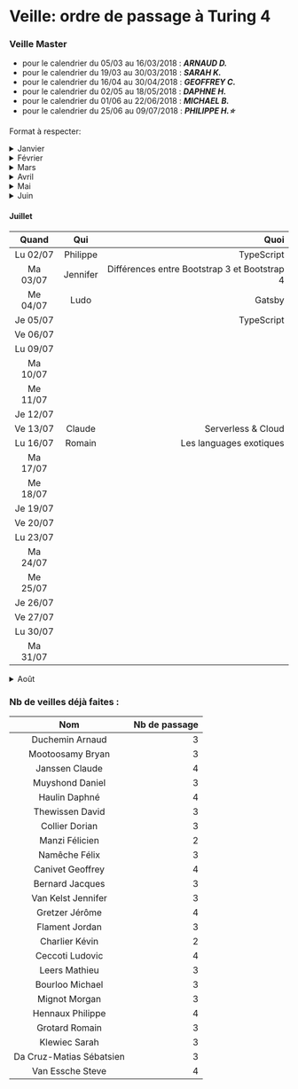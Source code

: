 ﻿# Veille: ordre de passage à Turing 4
 
 ### Veille Master
- pour le calendrier du 05/03 au 16/03/2018 : ***ARNAUD D.***
- pour le calendrier du 19/03 au 30/03/2018 : ***SARAH K.*** 
- pour le calendrier du 16/04 au 30/04/2018 : ***GEOFFREY C.***
- pour le calendrier du 02/05 au 18/05/2018 : ***DAPHNE H.***
- pour le calendrier du 01/06 au 22/06/2018 : ***MICHAEL B.***
- pour le calendrier du 25/06 au 09/07/2018 : ***PHILIPPE H.:star:***

Format à respecter:   

<details> 
  <summary>Janvier </summary>

 | Date          | Nom              | Sujet              |
 |:----------------:|:----------------:| ------------------:|
 | Je 25/01 | Claude | [Google AMP](https://github.com/ClaudeJanssenPro/veille250118_amp) |
 | Ve 26/01 | Dorian C| [La méthode Jacotot](https://contattafiles.s3-us-west-1.amazonaws.com/tnt14094/8FxtYHOcQ-GuswT/jacotot.pdf) |
 | Lu 29/01 | Steve Van E.     | [Les grilles CSS](https://github.com/Steve-VE/CSS-Grid) |
 | Ma 30/01 | Sarah            | [Optimisation d'image]() |
 | Me 31/01 | Mathieu L.       | [html 5.1]() |

</details>
<details> 
  <summary>Février </summary>

| Date          | Nom              | Sujet              |
|:----------------:|:----------------:| ------------------:|
| Je 01/02 | Bryan Moot. | [Les failles Meltdown et Spectre](https://contattafiles.s3-us-west-1.amazonaws.com/tnt14094/6OUhj2ygWaeTTMR/Veille%20Technologique.docx) |
| Ve 02/02 | Ludovic .C | [GPU et AI]() |
| Lu 05/02 | Jennifer         | [Material design]()  |
| Ma 06/02 | Geoffrey | [Présenter avec Prezi](https://prezi.com/) |
| Me 07/02 | Jordan           | [Big data]() |
| Je 08/02 | Kevin D.         | [Les réseaux Wifi et mobiles](https://contattafiles.s3-us-west-1.amazonaws.com/tnt14094/uY9k3EfBqzse9EZ/Les%20r%C3%A9seaux%20Wifi%20et%20mobiles.pptx) |
| Ve 09/02 | Michael B.       | [Bootstrap]() |
| Lu 12/02 | _Fantomas_       | _Don't Forget Your Veille_ |
| Ma 13/02 | Romain           | Atomic Design  |
| Me 14/02 | Gretzer J        | Ransonware |
| Je 15/02 | Daniel           | La smart |
| Ve 16/02 | Arnaud           | plugin flashplayer |
| Lu 19/02 | Jacques          | Images Libre |
| Ma 20/02 | Claude           | Coder Pareto |
| Me 21/02 | Daphné           | Où est passé le bouton google Image ? |
| Je 22/02 | David            | WP et autres CMS |
| Ve 23/02 | Sébastien        | Les plugins ATOM |
| Lu 26/02 | Ludovic          |Mozilla Firefox developper edition:grilles CSS  
| Ma 27/02 | Morgan           | Scrum|
| Me 28/02 | Kevin Charlier   | [StumbleUpon](https://github.com/becodeorg/La-Veille/blob/master/Turing4/readme.md) |


</details>

<details> 
  <summary>Mars</summary>

| Date          | Nom              | Sujet              |
|:----------------:|:----------------:| ------------------:|
| Je 01/03 | Félicien         |[La technologie Blockchain](https://prezi.com/p/ultdft9eiy7d/) |
| Ve 02/03 | Absent  | NO VEILLE|
| Lu 05/03 | Geoffrey         | Les indispensables (raccourcis) |
| Ma 06/03 | Félix            | Robots.txt |
| Me 07/03 | Philippe H.      | [Samsung DeX et le code](https://prezi.com/p/0a6qr_-uzsbk/)|
| Je 08/03 | ABSENT           | No veille |
| Ve 09/03 | Arnaud D.        | La pollution et l'informatique |
| Lu 12/03 | Steve            | [SASS](https://github.com/Steve-VE/Sass-veille) |
| Ma 13/03 | Frédéric         | Scroll infini |
| Me 14/03 | Jordan           | Le cryptage de donnés |
| Je 15/03 | THE COACH        | reset.css |
| Ve 16/03 | Dorian           | wait and see |
| Lu 19/03 | Sarah            | [Organiser son télétravail](https://prezi.com/p/7f1uk3wv4nce/)|
| Ma 20/03 | (Visiteurs)      | NO VEILLE   |
| Me 21/03 | Daniel           | bindparam(), column et motion   |
| Je 22/03 | Félix            | Les outils d'analyse du trafic |
| Ve 23/03 | David            | [Le(s) référencement(s) SEO/SEA](http://prezi.com/gcn2zav-qspq/?utm_campaign=share&utm_medium=copy&rc=ex0share) |
| Lu 26/03 |Daphné            | [Autosploit - piratage des objets connectés](https://prezi.com/p/-dtilgqard9j/)|
| Ma 27/03 |Romain            | Portfolio WebDev |
| Me 28/03 | Geoffrey         | Les outils du WebDev (https://prezi.com/view/dA1DNib4VlZNzq7DKDGg/) |
| Je 29/03 |Félicien          | [schnaps.it, générateur de templates HTML5 et CSS3](https://schnaps.it) |
| Ve 30/03 | Michael          | [Wunderlist Tracker Time]() |

</details>

<details> 
  <summary>Avril</summary>


| Quand         | Qui              | Quoi              |
|:----------------:|:----------------:| ------------------:|
| Lu 09/04 | Philippe      | [Ubuntu 18.04](https://prezi.com/p/fqu2hw4u6zos/) |
| Ma 10/04 | Claude     | [Obligations légales d'un site et divers](https://prezi.com/p/w0glnjyn8aam/) |
| Me 11/04 | Jacques      | Les OS |
| Je 12/04 | Jennifer      | Responsive design |
| Ve 13/04 | Jérôme      | Dark web & Deep web |
| Lu 16/04 | Ludo        | Veille improvisée  |
| Ma 17/04 | Daphné      | ODOO |
| Me 18/04 | Bryan       | les techniques d'animations|
| Je 19/04 | Daniel      | Pocket et Evernote, deux assistants très puissants |
| Ve 20/04 | Mathieu     |  |
| Lu 23/04 |     | Don't forget your veille !
| Ma 24/04 |Kévin | Windows 10 1803 - Redstone 4 |
| Me 25/04 |Romain | Art Intéractif |
| Je 26/04 |Morgan | .NET Core |
| Ve 27/04 |Michael | Facebook Données Personnelles |
| Lu 30/04 |Steve | [Astuces CSS & Sass/SCSS](https://github.com/Steve-VE/css-sass-scss-things) |

</details>

<details> 
  <summary>Mai</summary>

| Quand         | Qui              | Quoi              |
|:----------------:|:----------------:| ------------------:|
| Me 02/05 | Jordan | MySQL 8.0 |
| Je 03/05 | | NO VEILLE|
| Ve 04/05 | | NO VEILLE|
| Lu 07/05 | Atelier x BeCode | Design Innovation |
| Ma 08/05 | Philippe | Python |
| Me 09/05 | Claude | Gulp |
| Je 10/05 | Ascension | Ascension |
| Ve 11/05 | Ludo P | le language binaire
| Lu 14/05 | Dorian | machine learning / deep learning |
| Ma 15/05 | Sébastien | Gutenberg
| Me 16/05 | Ludovic | Théorie des couleurs |
| Je 17/05 | Daphné|
| Ve 18/05 | David| COLORS |
| Lu 21/05 | Pentecôte | Pentecôte |
| Ma 22/05 | Jérôme|le Shadow PC |
| Me 23/05 | Sarah| Le cahier de charges|
| Je 24/05 | | NO VEILLE|
| Ve 25/05 | Sébastien| XXX |
| Lu 28/05 | Geoffrey | Le SVG|
| Ma 29/05 | Kodo | Coach young coders |
| Me 30/05 | Steve | [Processing](https://app.ludus.one/00dee514-c6df-4926-ba72-b7d32f3166c6#1) |
| Je 31/05 | Bryan | les api graphiques (directX et Vulkan) |

</details>
<details>
  <summary>Juin</summary>

| Quand         | Qui              | Quoi              |
|:----------------:|:----------------:| ------------------:|
| Ve 01/06 | Arnaud | GitKraken|
| Lu 04/06 | Jacques | Alternatives d'hébergement |
| Ma 05/06 | Daniel | Objectifs-et-indicateurs-SMART |
| Me 06/06 | Mathieu | Portfolio Grille Greensock |
| Je 07/06 | _Les Spirous_ | _en visite à Bruxelles_  |
| Ve 08/06 | Projet Dorothy Questionnaire |
| Lu 11/06 | Congés | //// |
| Ma 12/06 | Congés | //// |
| Me 13/06 | Congés | //// |
| Je 14/06 | Congés | //// |
| Ve 15/06 | Congés | //// |
| Lu 18/06 | | NO VEILLE|
| Ma 19/06 | Ludo | ceci est une veille sur Laravel mais en fait c'est du bem |
| Me 20/06 | Eddy | Web Marketing |
| Je 21/06 | Félix | Les lampes de laves |
| Ve 22/06 | Ecole | Journée initiation aux codes |
| Lu 25/06 | Philippe | [Veille d'urgence: AngularJS VS ReactJS VS VueJS](https://prezi.com/view/V7Iz3N3bIswIGViEb6Ds/)|
| Ma 26/06 | Jérôme| [La neutralité du net](https://prezi.com/view/R5CpNFTkU3UWCwAhlW5Y/)|
| Me 27/06 | Morgan | [UML](https://prezi.com/2ryfti0vixg6/uml-les-diagrammes-de-classes/) |
| Je 28/06 | Jordan | [WPA3](https://contattafiles.s3.us-west-1.amazonaws.com/tnt14094/vjyNeVjOYOCKaOi/wpa3.txt) |
| Ve 29/06 | Philippe | Error: 404 Veille not found (Coupure de courant) |
</details> 

  #### Juillet
 
| Quand         | Qui              | Quoi              |
|:----------------:|:----------------:| ------------------:|
| Lu 02/07 | Philippe | TypeScript |
| Ma 03/07 | Jennifer | Différences entre Bootstrap 3 et Bootstrap 4 |
| Me 04/07 | Ludo | Gatsby |
| Je 05/07 |  | TypeScript |
| Ve 06/07 |  | |
| Lu 09/07 |  | |
| Ma 10/07 |  | |
| Me 11/07 |  | |
| Je 12/07 |  | |
| Ve 13/07 | Claude | Serverless & Cloud |
| Lu 16/07 | Romain | Les languages exotiques |
| Ma 17/07 |  | |
| Me 18/07 |  | |
| Je 19/07 |  | |
| Ve 20/07 |  | |
| Lu 23/07 |  | |
| Ma 24/07 |  | |
| Me 25/07 |  | |
| Je 26/07 |  | |
| Ve 27/07 |  | |
| Lu 30/07 |  | |
| Ma 31/07 |  | |


<details> 
  <summary>Août</summary>

| Quand         | Qui              | Quoi              |
|:----------------:|:----------------:| ------------------:|
| Me 01/08 |  | |
| Je 02/08 |  | |
| Ve 03/08 |  | |
| Lu 06/08 |  | |
| Ma 07/08 |  | |
| Me 08/08 |  | |
| Je 09/08 |  | |
| Ve 10/08 |  | |
| Lu 13/08 |  | |
| Ma 14/08 |  | |
| Me 15/08 |  | |
| Je 16/08 |  | |
| Ve 17/08 |  | |

</details> 

### Nb de veilles déjà faites :

| Nom             | Nb de passage     |
|:---------------:|------------------:|
|Duchemin	Arnaud  | 3|
|Mootoosamy	Bryan | 3|
|Janssen	Claude   | 4|
|Muyshond	Daniel  | 3|
|Haulin	Daphné    | 4|
|Thewissen	David  | 3|
|Collier	Dorian   | 3|
|Manzi	Félicien   | 2|
|Namêche	Félix    | 3|
|Canivet	Geoffrey | 4|
|Bernard	Jacques  | 3|
|Van Kelst	Jennifer | 3|
|Gretzer	Jérôme   | 4|
|Flament	Jordan   | 3|
|Charlier	Kévin   | 2|
|Ceccoti	Ludovic  | 4|
|Leers	Mathieu    | 3|
|Bourloo	Michael  | 3|
|Mignot	Morgan    | 3|
|Hennaux	Philippe | 4|
|Grotard	Romain   | 3|
|Klewiec	Sarah    | 3|
|Da Cruz-Matias	Sébatsien | 3|
|Van Essche	Steve | 4|
